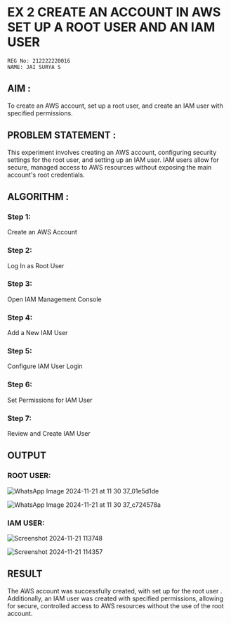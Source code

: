  # EX 2 CREATE AN  ACCOUNT IN AWS SET UP A ROOT USER AND AN IAM USER 
```
REG No: 212222220016
NAME: JAI SURYA S
```

## AIM :
To create an AWS account, set up a root user, and create an IAM user with specified permissions.

## PROBLEM STATEMENT :
This experiment involves creating an AWS account, configuring security settings for the root user, and setting up an IAM user. IAM users allow for secure, managed access to AWS resources without exposing the main account's root credentials.

## ALGORITHM :

 ### Step 1:
 Create an AWS Account </br>
 ### Step 2:
 Log In as Root User </br>
 ### Step 3:
 Open IAM Management Console</br>
 ### Step 4:
 Add a New IAM User</br>
 ### Step 5:
 Configure IAM User Login</br>
 ### Step 6:
 Set Permissions for IAM User</br>
 ### Step 7:
 Review and Create IAM User</br>


## OUTPUT

### ROOT USER:
![WhatsApp Image 2024-11-21 at 11 30 37_01e5d1de](https://github.com/user-attachments/assets/5c145276-1811-449b-a625-5f07b2b5dc1e)

![WhatsApp Image 2024-11-21 at 11 30 37_c724578a](https://github.com/user-attachments/assets/573b0eca-35e2-4fa4-b3f7-90ab08485e8b)


 ### IAM USER:

![Screenshot 2024-11-21 113748](https://github.com/user-attachments/assets/b28cb64a-3afa-4117-9679-9b34da834ce2)

![Screenshot 2024-11-21 114357](https://github.com/user-attachments/assets/9995b79a-606e-46c1-8d7f-1ffba108ed2a)





## RESULT
The AWS account was successfully created, with set up for the root user . Additionally, an IAM user was created with specified permissions, allowing for secure, controlled access to AWS resources without the use of the root account. 

  


